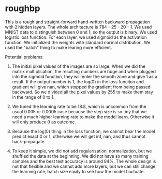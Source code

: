 # roughbp

This is a rough and straight-forward hand-written backward propagation with 2 hidden layers. The whole architecture is 784 - 25 - 20 - 1. We used MNIST data to distinguish between 0 and 1, so the output is binary. We used logistic loss function. For each layer, we used sigmoid as the activation function. We initialized the weights with standard normal distribution. We used the "batch" thing to make learing more efficient. 

Potential problems:

1. The initial pixel values of the images are so large. When we did the matrix multiplication, the resulting numbers are huge and when plugged into the sigmoid function, they will enter the smooth zone and give 1 as a result. If the output number is 1, the log(0) in the loss funciton and gradient will give nan, which stopped the gradient from being passed backward. So we divided all the pixel values by 255 to make them stay in the range of 0 to 1. 

2. We tuned the learning rate to be 18.8, which is uncommon from the usual 0.005 or 0.0005 case because the step size is so tiny that we need a much higher learning rate to make the model learn. Otherwise it will only produce 0 as outcome.

3. Because the log(0) thing in the loss function, we cannot bear the model predict exact 0 or 1, otherwise we will get inf, nan, and thus cannot back-propagate.

4. To keep it simple, we did not add regularization, normalization, but we shuffled the data at the beginning. We did not have so many training samples and the best test accuracy is around 94%. The whole design is not that flexible and we cannot add more layers, but we can still change the learning rate, batch size easily to see how the model fluctuate.
